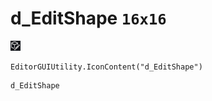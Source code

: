 # d_EditShape `16x16`
<img src="/img/d_EditShape.png" width=16 height=16>

``` CSharp
EditorGUIUtility.IconContent("d_EditShape")
```
```
d_EditShape
```
